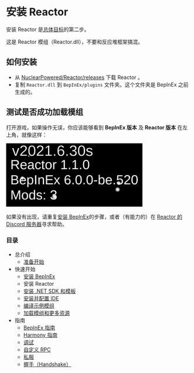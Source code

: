 # 安装 Reactor

安装 Reactor 是[总体目标](/docs/introduction/getting_started.md/#总体目标)的第二步。

这是 Reactor 模组（Reactor.dll），不要和反应堆框架搞混。

## 如何安装

- 从 [NuclearPowered/Reactor/releases](https://github.com/NuclearPowered/Reactor/releases) 下载 Reactor 。
- 复制 `Reactor.dll` 到 `BepInEx/plugins` 文件夹。这个文件夹是 BepInEx 之前生成的。

## 测试是否成功加载模组

打开游戏，如果操作无误，你应该能够看到 **BepInEx 版本** 及 **Reactor 版本** 在左上角，就像这样：

![reactor-test.png](/static/img/reactor-test.png)


如果没有出现，请重复[安装 BepInEx](/docs/quick_start/install_bepinex.md)的步骤，或者（有能力的）在 [Reactor 的 Discord 服务器](https://reactor.gg/discord)寻求帮助。

### 目录

- 总介绍
  - [准备开始](/docs/introduction/getting_started.md)
- 快速开始
  - [安装 BepInEx](/docs/quick_start/install_bepinex.md)
  - 安装 Reactor
  - [安装 .NET SDK 和模板](/docs/quick_start/install_netsdk_template.md)
  - [安装并配置 IDE](/docs/quick_start/install_configure_ide.md)
  - [编译示例模组](/docs/quick_start/compile_example_mod.md)
  - [加载模组和更多资源](/docs/quick_start/launch_more_resources.md)
- 指南
  - [BepInEx 指南](/docs/guides/bepinex_guide.md)
  - [Harmony 指南](/docs/guides/harmony_guide.md)
  - [调试](/docs/guides/debugging.md)
  - [自定义 RPC](/docs/guides/custom_rpcs.md)
  - [私服](/docs/guides/custom_server.md)
  - [握手（Handshake）](/docs/guides/handshake.md)